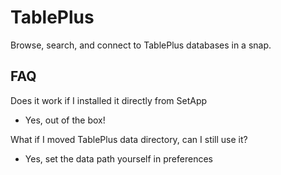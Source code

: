 # TablePlus

Browse, search, and connect to TablePlus databases in a snap.

## FAQ

Does it work if I installed it directly from SetApp
- Yes, out of the box!

What if I moved TablePlus data directory, can I still use it?
- Yes, set the data path yourself in preferences

